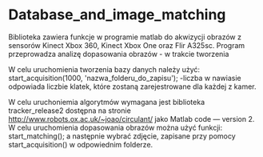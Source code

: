 # Database_and_image_matching
Biblioteka zawiera funkcje w programie matlab do akwizycji obrazów z sensorów Kinect Xbox 360, Kinect Xbox One oraz Flir A325sc.  Program przeprowadza analizę dopasowania obrazów - w trakcie tworzenia

W celu uruchomienia tworzenia bazy danych należy użyć:
  start_acquisition(1000, 'nazwa_folderu_do_zapisu');
-liczba w nawiasie odpowiada liczbie klatek, które zostaną zarejestrowane dla każdej z kamer.

W celu uruchoniemia algorytmów wymagana jest biblioteka tracker_release2 dostępna na stronie http://www.robots.ox.ac.uk/~joao/circulant/ jako Matlab code — version 2. W celu uruchomienia dopasowania obrazów można użyć funkcji:
start_matching(); 
a następnie wybrać zdjęcie, zapisane przy pomocy start_acquisition() w odpowiednim folderze.
